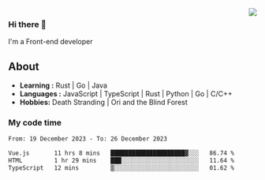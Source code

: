 <img align='right' src="https://github-readme-stats.vercel.app/api?username=strugglebak&show_icons=true">

### Hi there 👋

I'm a Front-end developer

## About

-  **Learning :** Rust | Go | Java
-  **Languages :** JavaScript | TypeScript | Rust | Python | Go | C/C++
-  **Hobbies:** Death Stranding | Ori and the Blind Forest

### My code time

<!--START_SECTION:waka-->

```txt
From: 19 December 2023 - To: 26 December 2023

Vue.js       11 hrs 8 mins   █████████████████████▓░░░   86.74 %
HTML         1 hr 29 mins    ███░░░░░░░░░░░░░░░░░░░░░░   11.64 %
TypeScript   12 mins         ▒░░░░░░░░░░░░░░░░░░░░░░░░   01.62 %
```

<!--END_SECTION:waka-->
